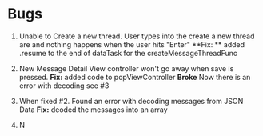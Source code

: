 #  Bugs

1. Unable to Create a new thread. User types into the create a new thread are and nothing happens when the user hits "Enter"
**Fix: ** added .resume to the end of  dataTask for the createMessageThreadFunc

2. New Message Detail View controller won't go away when save is pressed. 
**Fix:** added code to popViewController
**Broke** Now  there is an error with decoding see #3

3. When fixed #2. Found an error with decoding messages from JSON Data
**Fix:** deoded the messages into an array

4. N
